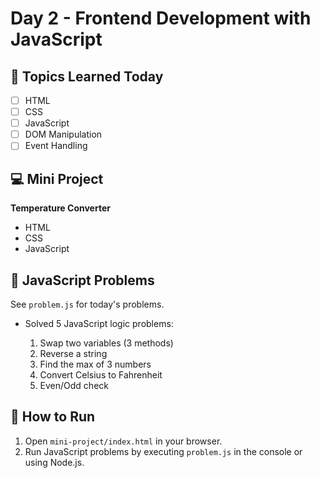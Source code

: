 # Day 2 - Frontend Development with JavaScript

## 📅 Topics Learned Today

- [ ] HTML
- [ ] CSS
- [ ] JavaScript
- [ ] DOM Manipulation
- [ ] Event Handling

## 💻 Mini Project

**Temperature Converter**

- HTML
- CSS
- JavaScript

## 📝 JavaScript Problems

See `problem.js` for today's problems.

- Solved 5 JavaScript logic problems:

  1. Swap two variables (3 methods)
  2. Reverse a string
  3. Find the max of 3 numbers
  4. Convert Celsius to Fahrenheit
  5. Even/Odd check

## 🚀 How to Run

1. Open `mini-project/index.html` in your browser.
2. Run JavaScript problems by executing `problem.js` in the console or using Node.js.
